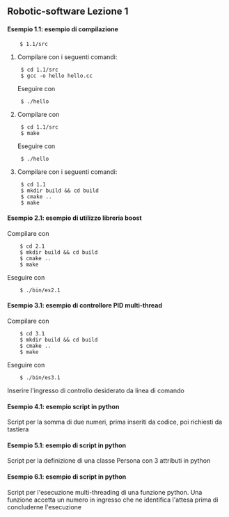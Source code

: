 ## Robotic-software Lezione 1

#### Esempio 1.1: esempio di compilazione

        $ 1.1/src
        
1. Compilare con i seguenti comandi:

        $ cd 1.1/src
        $ gcc -o hello hello.cc
        
    Eseguire con 
        
        $ ./hello
        
2. Compilare con 
    
        $ cd 1.1/src
        $ make
        
    Eseguire con 
        
        $ ./hello

3. Compilare con i seguenti comandi:

        $ cd 1.1
        $ mkdir build && cd build
        $ cmake .. 
        $ make



#### Esempio 2.1: esempio di utilizzo libreria boost

Compilare con
        
        $ cd 2.1
        $ mkdir build && cd build
        $ cmake .. 
        $ make

Eseguire con 

        $ ./bin/es2.1
        
#### Esempio 3.1: esempio di controllore PID multi-thread

Compilare con
        
        $ cd 3.1
        $ mkdir build && cd build
        $ cmake .. 
        $ make

Eseguire con 

        $ ./bin/es3.1
        
Inserire l'ingresso di controllo desiderato da linea di comando

#### Esempio 4.1: esempio script in python
Script per la somma di due numeri, prima inseriti da codice, poi richiesti da tastiera

#### Esempio 5.1: esempio di script in python
Script per la definizione di una classe Persona con 3 attributi in python

#### Esempio 6.1: esempio di script in python
Script per l'esecuzione multi-threading di una funzione python. Una funzione accetta un numero in ingresso che ne identifica l'attesa prima di concluderne l'esecuzione




